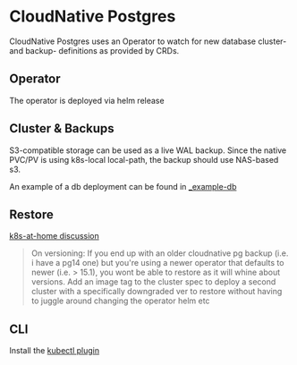 # CloudNative Postgres

CloudNative Postgres uses an Operator to watch for new database cluster- and backup- definitions
as provided by CRDs.

## Operator

The operator is deployed via helm release

## Cluster & Backups

S3-compatible storage can be used as a live WAL backup.
Since the native PVC/PV is using k8s-local local-path, the backup should use NAS-based s3.

An example of a db deployment can be found in [_example-db](_example-db/)

## Restore

[k8s-at-home discussion](https://discord.com/channels/673534664354430999/1036720267474509885)

> On versioning:
> If you end up with an older cloudnative pg backup (i.e. i have a pg14 one) but you're using a
> newer operator that defaults to newer (i.e. > 15.1), you wont be able to restore as it will whine about versions.
> Add an image tag to the cluster spec to deploy a second cluster with a specifically downgraded ver to restore
> without having to juggle around changing the operator helm etc

## CLI

Install the [kubectl plugin](https://cloudnative-pg.io/documentation/1.15.1/cnpg-plugin/)
